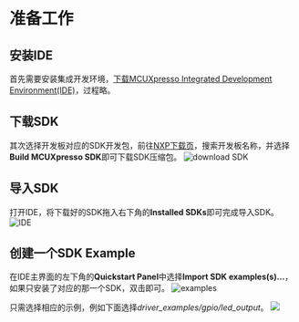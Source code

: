 # 准备工作
## 安装IDE
首先需要安装集成开发环境，[<u>下载MCUXpresso Integrated Development Environment(IDE)</u>](https://www.nxp.com/support/developer-resources/software-development-tools/mcuxpresso-software-and-tools/mcuxpresso-integrated-development-environment-ide:MCUXpresso-IDE)，过程略。
## 下载SDK
其次选择开发板对应的SDK开发包，前往[NXP下载页](https://mcuxpresso.nxp.com/en/select)，搜索开发板名称，并选择**Build MCUXpresso SDK**即可下载SDK压缩包。
![download SDK](https://i.imgur.com/OkR0AHx.png)
## 导入SDK
打开IDE，将下载好的SDK拖入右下角的**Installed SDKs**即可完成导入SDK。
![IDE](https://i.imgur.com/P4BUHae.png)
## 创建一个SDK Example
在IDE主界面的左下角的**Quickstart Panel**中选择**Import SDK examples(s)...**，如果只安装了对应的那一个SDK，双击即可。
![examples](https://i.imgur.com/Ufz6jon.png)

只需选择相应的示例，例如下面选择*driver_examples/gpio/led_output*。
![](https://i.imgur.com/x0IFEDY.png)
